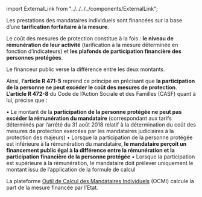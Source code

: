 import ExternalLink from "../../../../components/ExternalLink";

Les prestations des mandataires individuels sont financées sur la base d’une **tarification forfaitaire à la mesure**.

Le coût des mesures de protection constitue à la fois : **le niveau de rémunération de leur activité** (tarification à la mesure déterminée en fonction d’indicateurs) et **les plafonds de participation financière des personnes protégées**.

Le financeur public verse la différence entre les deux montants.

Ainsi, **l’article R 471-5** reprend ce principe en précisant que **la participation de la personne ne peut excéder le coût des mesures de protection**.
**L’article R 472-8** du Code de l’Action Sociale et des Familles (CASF) quant à lui, précise que :

• Le montant de la **participation de la personne protégée ne peut pas excéder la rémunération du mandataire** (correspondant aux tarifs déterminés par l’arrêté du 31 août 2018 relatif à la détermination du coût des mesures de protection exercées par les mandataires judiciaires à la protection des majeurs)
• Lorsque la participation de la personne protégée est inférieure à la rémunération du mandataire, **le mandataire perçoit un financement public égal à la différence entre la rémunération et la participation financière de la personne protégée**
• Lorsque la participation est supérieure à la rémunération, le mandataire doit prélever uniquement le montant issu de l’application de la formule de calcul

La plateforme <ExternalLink>[Outil de Calcul des Mandataires Individuels](https://dgcs-alt.social.gouv.fr/dgcs/ocmi)</ExternalLink> (OCMI) calcule la part de la mesure financée par l’Etat.
